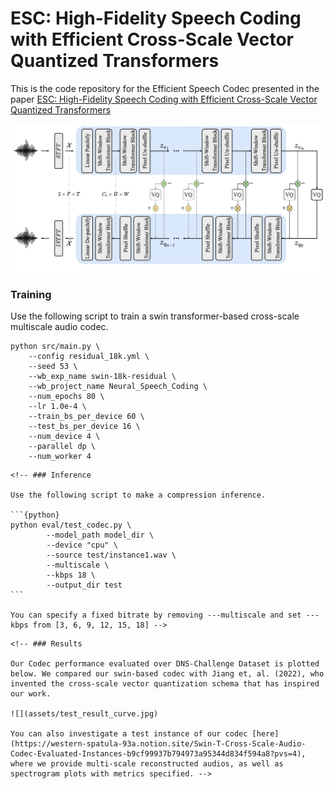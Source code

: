 # ESC: High-Fidelity Speech Coding with Efficient Cross-Scale Vector Quantized Transformers

This is the code repository for the Efficient Speech Codec presented in the paper [ESC: High-Fidelity Speech Coding with Efficient Cross-Scale Vector Quantized Transformers](https://drive.google.com/file/d/1QqqgoAb5qB8GJcD_IWiUepMsfkoLEdYS/view?usp=sharing)

![An illustration of ESC Architecture](assets/architecture.png)

### Training

Use the following script to train a swin transformer-based cross-scale multiscale audio codec.

```{python}
python src/main.py \
    --config residual_18k.yml \
    --seed 53 \
    --wb_exp_name swin-18k-residual \
    --wb_project_name Neural_Speech_Coding \
    --num_epochs 80 \
    --lr 1.0e-4 \
    --train_bs_per_device 60 \
    --test_bs_per_device 16 \
    --num_device 4 \
    --parallel dp \
    --num_worker 4
```

````{=html}
<!-- ### Inference

Use the following script to make a compression inference.

```{python}
python eval/test_codec.py \
        --model_path model_dir \
        --device "cpu" \
        --source test/instance1.wav \
        --multiscale \
        --kbps 18 \
        --output_dir test
```

You can specify a fixed bitrate by removing ---multiscale and set ---kbps from [3, 6, 9, 12, 15, 18] -->
````

```{=html}
<!-- ### Results

Our Codec performance evaluated over DNS-Challenge Dataset is plotted below. We compared our swin-based codec with Jiang et, al. (2022), who invented the cross-scale vector quantization schema that has inspired our work.

![](assets/test_result_curve.jpg)

You can also investigate a test instance of our codec [here](https://western-spatula-93a.notion.site/Swin-T-Cross-Scale-Audio-Codec-Evaluated-Instances-b9cf99937b794973a95344d834f594a8?pvs=4), where we provide multi-scale reconstructed audios, as well as spectrogram plots with metrics specified. -->
```
